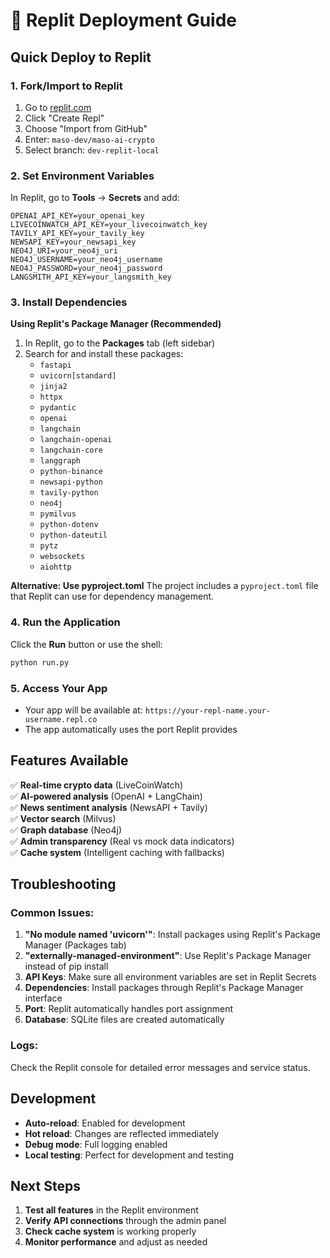 # 🚀 Replit Deployment Guide

## Quick Deploy to Replit

### 1. Fork/Import to Replit
1. Go to [replit.com](https://replit.com)
2. Click "Create Repl"
3. Choose "Import from GitHub"
4. Enter: `maso-dev/maso-ai-crypto`
5. Select branch: `dev-replit-local`

### 2. Set Environment Variables
In Replit, go to **Tools** → **Secrets** and add:

```
OPENAI_API_KEY=your_openai_key
LIVECOINWATCH_API_KEY=your_livecoinwatch_key
TAVILY_API_KEY=your_tavily_key
NEWSAPI_KEY=your_newsapi_key
NEO4J_URI=your_neo4j_uri
NEO4J_USERNAME=your_neo4j_username
NEO4J_PASSWORD=your_neo4j_password
LANGSMITH_API_KEY=your_langsmith_key
```

### 3. Install Dependencies
**Using Replit's Package Manager (Recommended)**
1. In Replit, go to the **Packages** tab (left sidebar)
2. Search for and install these packages:
   - `fastapi`
   - `uvicorn[standard]`
   - `jinja2`
   - `httpx`
   - `pydantic`
   - `openai`
   - `langchain`
   - `langchain-openai`
   - `langchain-core`
   - `langgraph`
   - `python-binance`
   - `newsapi-python`
   - `tavily-python`
   - `neo4j`
   - `pymilvus`
   - `python-dotenv`
   - `python-dateutil`
   - `pytz`
   - `websockets`
   - `aiohttp`

**Alternative: Use pyproject.toml**
The project includes a `pyproject.toml` file that Replit can use for dependency management.

### 4. Run the Application
Click the **Run** button or use the shell:
```bash
python run.py
```

### 5. Access Your App
- Your app will be available at: `https://your-repl-name.your-username.repl.co`
- The app automatically uses the port Replit provides

## Features Available

✅ **Real-time crypto data** (LiveCoinWatch)  
✅ **AI-powered analysis** (OpenAI + LangChain)  
✅ **News sentiment analysis** (NewsAPI + Tavily)  
✅ **Vector search** (Milvus)  
✅ **Graph database** (Neo4j)  
✅ **Admin transparency** (Real vs mock data indicators)  
✅ **Cache system** (Intelligent caching with fallbacks)  

## Troubleshooting

### Common Issues:
1. **"No module named 'uvicorn'"**: Install packages using Replit's Package Manager (Packages tab)
2. **"externally-managed-environment"**: Use Replit's Package Manager instead of pip install
3. **API Keys**: Make sure all environment variables are set in Replit Secrets
4. **Dependencies**: Install packages through Replit's Package Manager interface
5. **Port**: Replit automatically handles port assignment
6. **Database**: SQLite files are created automatically

### Logs:
Check the Replit console for detailed error messages and service status.

## Development

- **Auto-reload**: Enabled for development
- **Hot reload**: Changes are reflected immediately
- **Debug mode**: Full logging enabled
- **Local testing**: Perfect for development and testing

## Next Steps

1. **Test all features** in the Replit environment
2. **Verify API connections** through the admin panel
3. **Check cache system** is working properly
4. **Monitor performance** and adjust as needed
